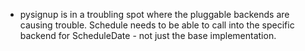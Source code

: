 * pysignup is in a troubling spot where the pluggable backends are causing
  trouble. Schedule needs to be able to call into the specific backend for
  ScheduleDate - not just the base implementation.
